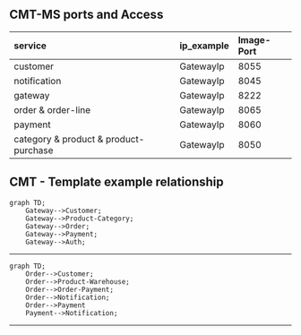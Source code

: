 
## CMT-MS ports and Access
| service | ip_example |  Image-Port |
| :---------------------------------------------- | :-------------------- |  :----- |
| customer | GatewayIp | 8055 | 
| notification | GatewayIp | 8045 |
| gateway | GatewayIp | 8222 |
| order & order-line | GatewayIp | 8065 |
| payment | GatewayIp | 8060 |
| category & product & product-purchase | GatewayIp | 8050 |


## CMT - Template example relationship
```mermaid
graph TD;
    Gateway-->Customer;
    Gateway-->Product-Category;
    Gateway-->Order;
    Gateway-->Payment;
    Gateway-->Auth;
```
---
```mermaid
graph TD;
    Order-->Customer;
    Order-->Product-Warehouse;
    Order-->Order-Payment;
    Order-->Notification;
    Order-->Payment
    Payment-->Notification;
```
---




